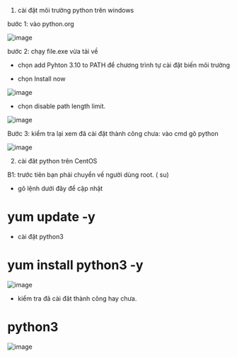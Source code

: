 1. cài đặt môi trường python trên windows

bước 1: vào python.org

![image](https://user-images.githubusercontent.com/95491130/181865310-624ec176-a2a5-4efa-9c78-acda2364caf7.png)

bước 2: chạy file.exe vừa tải về

- chọn add Pyhton 3.10 to PATH để chương trình tự cài đặt biến môi trường

- chọn Install now

![image](https://user-images.githubusercontent.com/95491130/181865370-46150e62-0e16-4057-b9be-84472c8639f7.png)

- chọn disable path length limit.

![image](https://user-images.githubusercontent.com/95491130/181865459-0b895624-ecdf-4cdf-b5ed-3f606bbf8599.png)

Bước 3: kiểm tra lại xem đã cài đặt thành công chưa: vào cmd gõ python

![image](https://user-images.githubusercontent.com/95491130/181865660-98c50069-512f-4a1c-969c-11ef7d04ff67.png)

2. cài đăt python trên CentOS

B1: trước tiên bạn phải chuyển về người dùng root. ( su)

- gõ lệnh dưới đây để cập nhật

# yum update -y

- cài đặt python3

# yum install python3 -y

![image](https://user-images.githubusercontent.com/95491130/181867384-15fc5bc4-dc9f-4847-afaf-77b62bb5c9de.png)


- kiểm tra đã cài đăt thành công hay chưa.

# python3

![image](https://user-images.githubusercontent.com/95491130/181867404-ad405f0f-6ba2-4f6f-833e-59d25a68ac0c.png)








